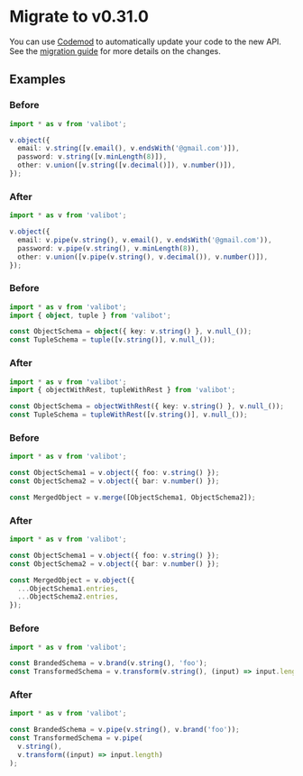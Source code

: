 # Migrate to v0.31.0

You can use [Codemod](https://codemod.com/) to automatically update your code to the new API. See the [migration guide](https://valibot.dev/guides/migrate-from-v0.30.0/) for more details on the changes.

## Examples

### Before

```ts
import * as v from 'valibot';

v.object({
  email: v.string([v.email(), v.endsWith('@gmail.com')]),
  password: v.string([v.minLength(8)]),
  other: v.union([v.string([v.decimal()]), v.number()]),
});
```

### After

```ts
import * as v from 'valibot';

v.object({
  email: v.pipe(v.string(), v.email(), v.endsWith('@gmail.com')),
  password: v.pipe(v.string(), v.minLength(8)),
  other: v.union([v.pipe(v.string(), v.decimal()), v.number()]),
});
```

### Before

```ts
import * as v from 'valibot';
import { object, tuple } from 'valibot';

const ObjectSchema = object({ key: v.string() }, v.null_());
const TupleSchema = tuple([v.string()], v.null_());
```

### After

```ts
import * as v from 'valibot';
import { objectWithRest, tupleWithRest } from 'valibot';

const ObjectSchema = objectWithRest({ key: v.string() }, v.null_());
const TupleSchema = tupleWithRest([v.string()], v.null_());
```

### Before

```ts
import * as v from 'valibot';

const ObjectSchema1 = v.object({ foo: v.string() });
const ObjectSchema2 = v.object({ bar: v.number() });

const MergedObject = v.merge([ObjectSchema1, ObjectSchema2]);
```

### After

```ts
import * as v from 'valibot';

const ObjectSchema1 = v.object({ foo: v.string() });
const ObjectSchema2 = v.object({ bar: v.number() });

const MergedObject = v.object({
  ...ObjectSchema1.entries,
  ...ObjectSchema2.entries,
});
```

### Before

```ts
import * as v from 'valibot';

const BrandedSchema = v.brand(v.string(), 'foo');
const TransformedSchema = v.transform(v.string(), (input) => input.length);
```

### After

```ts
import * as v from 'valibot';

const BrandedSchema = v.pipe(v.string(), v.brand('foo'));
const TransformedSchema = v.pipe(
  v.string(),
  v.transform((input) => input.length)
);
```
